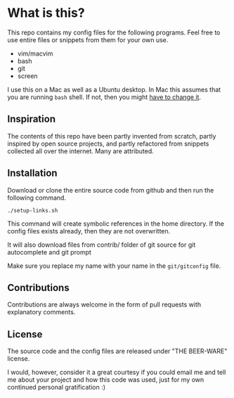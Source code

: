 What is this?
=================

This repo contains my config files for the following programs. Feel free to use entire files or snippets from them for your own use.

 - vim/macvim
 - bash
 - git
 - screen

I use this on a Mac as well as a Ubuntu desktop. In Mac this assumes that you are running `bash` shell. If not, then you might [have to change it](http://hints.macworld.com/article.php?story=20071025221744166).

Inspiration
----------------
The contents of this repo have been partly invented from scratch, partly inspired by open source projects, and partly refactored from snippets collected all over the internet. Many are attributed.

Installation
----------------

Download or clone the entire source code from github and then run the following command.

`./setup-links.sh`

This command will create symbolic references in the home directory. If the config files exists already, then they are not overwritten.

It will also download files from contrib/ folder of git source for git autocomplete and git prompt

Make sure you replace my name with your name in the `git/gitconfig` file.

Contributions
----------------
Contributions are always welcome in the form of pull requests with explanatory comments.

License
----------------

The source code and the config files are released under "THE BEER-WARE" license.

I would, however, consider it a great courtesy if you could email me and tell me about your project and how this code was used, just for my own continued personal gratification :)
